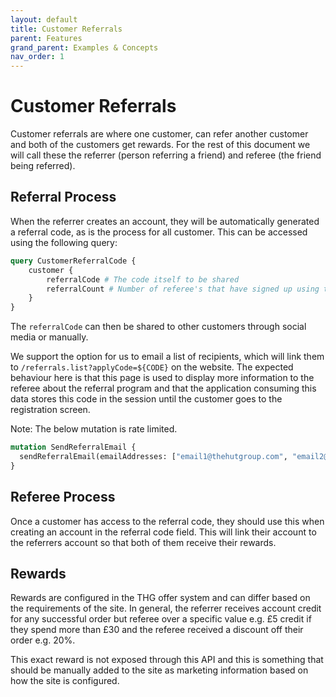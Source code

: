 ```yaml
---
layout: default
title: Customer Referrals
parent: Features
grand_parent: Examples & Concepts
nav_order: 1
---
```


# Customer Referrals
Customer referrals are where one customer, can refer another customer and both of the customers get rewards. For the rest of this document we will call these the referrer (person referring a friend) and referee (the friend being referred).


## Referral Process
When the referrer creates an account, they will be automatically generated a referral code, as is the process for all customer. This can be accessed using the following query:

```graphql
query CustomerReferralCode {
    customer {
        referralCode # The code itself to be shared
        referralCount # Number of referee's that have signed up using this referrers code
    }
}
```

The `referralCode` can then be shared to other customers through social media or manually.

We support the option for us to email a list of recipients, which will link them to `/referrals.list?applyCode=${CODE}` on the website. The expected behaviour here is that this page is used to display more information to the referee about the referral program and that the application consuming this data stores this code in the session until the customer goes to the registration screen.

Note: The below mutation is rate limited. 

```graphql
mutation SendReferralEmail {
  sendReferralEmail(emailAddresses: ["email1@thehutgroup.com", "email2@thehutgroup.com"])
}
```

## Referee Process

Once a customer has access to the referral code, they should use this when creating an account in the referral code field. This will link their account to the referrers account so that both of them receive their rewards.

## Rewards

Rewards are configured in the THG offer system and can differ based on the requirements of the site. In general, the referrer receives account credit for any successful order but referee over a specific value e.g. £5 credit if they spend more than £30 and the referee received a discount off their order e.g. 20%. 

This exact reward is not exposed through this API and this is something that should be manually added to the site as marketing information based on how the site is configured. 